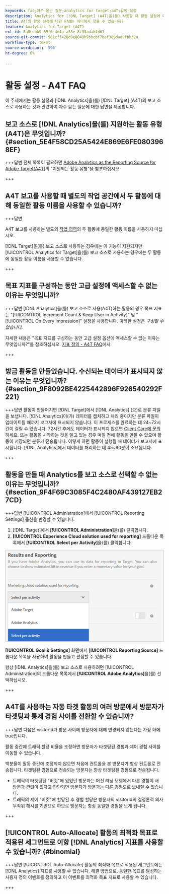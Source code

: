 ```yaml
---
keywords: faq;자주 묻는 질문;analytics for target;a4T;활동 설정
description: Analytics for [!DNL Target] (A4T)을(를) 사용할 때 활동 설정에 대한 질문에 대한 답변을 찾아보십시오. A4T를 사용하면  [!DNL Target] 활동에 대한 Analytics 보고를 사용할 수 있습니다.
title: A4T의 활동 설정에 대한 FAQ는 어디에서 찾을 수 있습니까?
feature: Analytics for Target (A4T)
exl-id: 8a8cdbb9-89f6-4e4a-a53e-8f33adab4d61
source-git-commit: 981cff428d9e8849b9bbcbf7bef389dad0fbb32a
workflow-type: tm+mt
source-wordcount: '596'
ht-degree: 6%

---
```


# 활동 설정 - A4T FAQ

이 주제에서는 활동 설정과 [!DNL Analytics]을(를) [!DNL Target] (A4T)의 보고 소스로 사용하는 것과 관련하여 자주 묻는 질문에 대한 답변을 제공합니다.

## 보고 소스로 [!DNL Analytics]을(를) 지원하는 활동 유형(A4T)은 무엇입니까? {#section_5E4F58CD25A5424E869E6FE0803968EF}

+++답변
전체 목록이 필요하면 [Adobe Analytics as the Reporting Source for Adobe Target(A4T)](/help/main/c-integrating-target-with-mac/a4t/a4t.md#concept_7540C8C04259434AB6EE33B09F47A1DE)의 &quot;지원되는 활동 유형&quot;을 참조하십시오.

+++

## A4T 보고를 사용할 때 별도의 작업 공간에서 두 활동에 대해 동일한 활동 이름을 사용할 수 있습니까?

+++답변

A4T 보고를 사용하는 별도의 [작업 영역](/help/main/administrating-target/c-user-management/property-channel/property-channel.md)의 두 활동에 동일한 활동 이름을 사용하지 마십시오.

[!DNL Target]을(를) 보고 소스로 사용하는 경우에는 이 기능이 지원되지만 [!UICONTROL Analytics for Target]을(를) 보고 소스로 사용하는 경우에는 두 활동에 동일한 활동 이름을 사용할 수 없습니다.

+++

## 목표 지표를 구성하는 동안 고급 설정에 액세스할 수 없는 이유는 무엇입니까?

+++답변
[!DNL Analytics]을(를) 보고 소스로 사용(A4T)하는 활동의 경우 목표 지표는 &quot;[!UICONTROL Increment Count & Keep User in Activity]&quot; 및 &quot;[!UICONTROL On Every Impression]&quot; 설정을 사용합니다. 이러한 설정은 *구성할 수 없습니다*.

자세한 내용은 &quot;목표 지표를 구성하는 동안 고급 설정 옵션에 액세스할 수 없는 이유는 무엇입니까?&quot;를 참조하십시오. [지표 정의 - A4T FAQ](/help/main/c-integrating-target-with-mac/a4t/r-a4t-faq/a4t-faq-metric-definition.md)에서.

+++

## 방금 활동을 만들었습니다. 수신되는 데이터가 표시되지 않는 이유는 무엇입니까? {#section_9F8092BE4225442896F926540292F221}


+++답변
활동이 만들어지면 [!DNL Target]에서 [!DNL Analytics] (으)로 분류 파일을 보냅니다. [!DNL Analytics]이(가) 데이터를 캡처하고 처리 중이지만 분류 파일이 업데이트될 때까지 보고서에 표시되지 않습니다. 이 프로세스를 완료하는 데 24~72시간이 걸릴 수 있습니다. 72시간 후에도 데이터가 표시되지 않으면 [Client Care에 문의](/help/main/cmp-resources-and-contact-information.md#reference_ACA3391A00EF467B87930A450050077C)하세요. 또는 활동을 시작하는 것을 알고 있는 경우 며칠 전에 활동을 만들 수 있으며 활동이 저장되면 분류가 전송됩니다. 이렇게 하면 활동이 실행될 때 데이터가 보고서에 표시됩니다. [!DNL Analytics]에서 데이터를 처리하는 데 45~90분이 소요됩니다.

+++

## 활동을 만들 때 Analytics를 보고 소스로 선택할 수 없는 이유는 무엇입니까? {#section_9F4F69C3085F4C2480AF439127EB27CD}

+++답변
[!UICONTROL Administration]에서 [!UICONTROL Reporting Settings] 옵션을 변경할 수 있습니다.

1. [!DNL Target]에서 **[!UICONTROL Administration]**&#x200B;을(를) 클릭합니다.
1. **[!UICONTROL Experience Cloud solution used for reporting]** 드롭다운 목록에서 **[!UICONTROL Select per Activity]**&#x200B;을(를) 클릭합니다.

![활동당 이미지 선택](assets/select-per-activity.png)

**[!UICONTROL Goal & Settings]** 화면에서 **[!UICONTROL Reporting Source]** 드롭다운 목록을 사용하여 활동을 만들고 편집할 수 있습니다.

항상 [!DNL Analytics]을(를) 보고 소스로 사용하려면 [!UICONTROL Administration]의 드롭다운 목록에서 **[!UICONTROL Adobe Analytics]**&#x200B;을(를) 선택하십시오.

+++

## A4T를 사용하는 자동 타겟 활동의 여러 방문에서 방문자가 타겟팅과 통제 경험 사이를 전환할 수 있습니까?

+++답변
다음은 visitorId가 방문 사이에 방문자에 대해 변경되지 않는다는 가정 하에 true입니다.

활동 중간에 트래픽 할당 비율을 조정하면 방문자가 타겟팅된 경험과 제어 경험 사이를 이동할 수 있습니다.

백분율이 활동 중간에 조정되지 않으면 처음에 컨트롤을 본 방문자가 항상 컨트롤로 전송됩니다. 타겟팅된 경험으로 전송되는 방문자는 항상 타겟팅된 경험으로 전송됩니다.

* 트래픽의 타겟팅된 &quot;버킷&quot;에 있었던 방문자는 머신 러닝 모델에서 다른 경험이 새 방문과 관련이 있다고 판단되면 방문자가 방문과는 다른 경험으로 보내질 수 있습니다.
* 트래픽의 제어 &quot;버킷&quot;에 할당된 후 경험 할당은 방문자의 visitorId의 결정론적 의사 무작위 해시를 기반으로 하므로 방문자는 항상 동일한 경험을 보게 됩니다.

+++

## [!UICONTROL Auto-Allocate] 활동의 최적화 목표로 적용된 세그먼트로 이항 [!DNL Analytics] 지표를 사용할 수 있습니까? {#binomial}

+++답변
[!UICONTROL Auto-Allocate] 활동의 최적화 목표로 적용된 세그먼트에는 [!DNL Analytics] 지표를 사용할 수 없습니다. 해결 방법으로, 동일한 목표를 달성하는 사용자 정의 이벤트를 정의하고 이 이벤트를 최적화 목표 지표로 사용할 수 있습니다.

+++